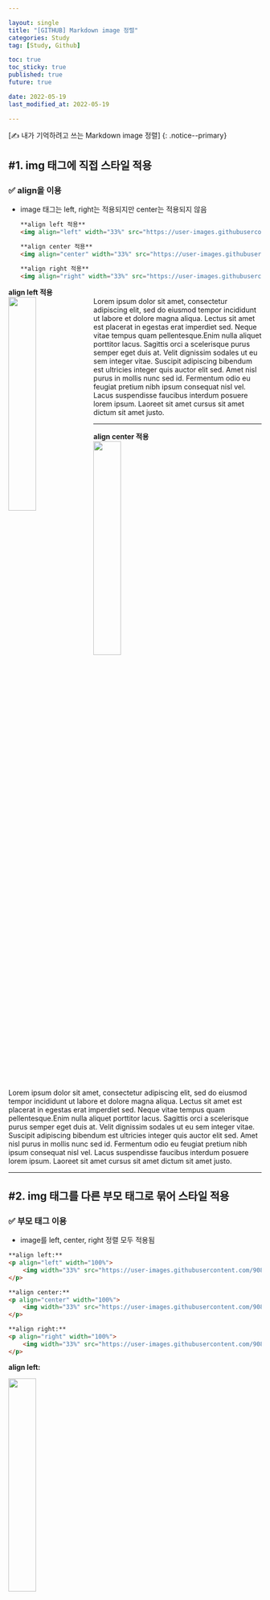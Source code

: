 ```yaml
---

layout: single
title: "[GITHUB] Markdown image 정렬"
categories: Study
tag: [Study, Github]

toc: true
toc_sticky: true
published: true
future: true

date: 2022-05-19
last_modified_at: 2022-05-19

---
```


[✍️ 내가 기억하려고 쓰는 Markdown image 정렬]
{: .notice--primary}

## #1. img 태그에 직접 스타일 적용
### ✅ align을 이용
- image 태그는 left, right는 적용되지만 center는 적용되지 않음  
    ```markdown
    **align left 적용**
    <img align="left" width="33%" src="https://user-images.githubusercontent.com/90893579/169239238-020225bc-c064-417a-844c-5e680f2b62b8.jpg">Lorem ipsum dolor sit amet, consectetur adipiscing elit, sed do eiusmod tempor incididunt ut labore et dolore magna aliqua. Lectus sit amet est placerat in egestas erat imperdiet sed. Neque vitae tempus quam pellentesque.Enim nulla aliquet porttitor lacus. Sagittis orci a scelerisque purus semper eget duis at. Velit dignissim sodales ut eu sem integer vitae. Suscipit adipiscing bibendum est ultricies integer quis auctor elit sed. Amet nisl purus in mollis nunc sed id. Fermentum odio eu feugiat pretium nibh ipsum consequat nisl vel. Lacus suspendisse faucibus interdum posuere lorem ipsum. Laoreet sit amet cursus sit amet dictum sit amet justo.

    **align center 적용**
    <img align="center" width="33%" src="https://user-images.githubusercontent.com/90893579/169239238-020225bc-c064-417a-844c-5e680f2b62b8.jpg">Lorem ipsum dolor sit amet, consectetur adipiscing elit, sed do eiusmod tempor incididunt ut labore et dolore magna aliqua. Lectus sit amet est placerat in egestas erat imperdiet sed. Neque vitae tempus quam pellentesque.Enim nulla aliquet porttitor lacus. Sagittis orci a scelerisque purus semper eget duis at. Velit dignissim sodales ut eu sem integer vitae. Suscipit adipiscing bibendum est ultricies integer quis auctor elit sed. Amet nisl purus in mollis nunc sed id. Fermentum odio eu feugiat pretium nibh ipsum consequat nisl vel. Lacus suspendisse faucibus interdum posuere lorem ipsum. Laoreet sit amet cursus sit amet dictum sit amet justo.

    **align right 적용**
    <img align="right" width="33%" src="https://user-images.githubusercontent.com/90893579/169239238-020225bc-c064-417a-844c-5e680f2b62b8.jpg">Lorem ipsum dolor sit amet, consectetur adipiscing elit, sed do eiusmod tempor incididunt ut labore et dolore magna aliqua. Lectus sit amet est placerat in egestas erat imperdiet sed. Neque vitae tempus quam pellentesque.Enim nulla aliquet porttitor lacus. Sagittis orci a scelerisque purus semper eget duis at. Velit dignissim sodales ut eu sem integer vitae. Suscipit adipiscing bibendum est ultricies integer quis auctor elit sed. Amet nisl purus in mollis nunc sed id. Fermentum odio eu feugiat pretium nibh ipsum consequat nisl vel. Lacus suspendisse faucibus interdum posuere lorem ipsum. Laoreet sit amet cursus sit amet dictum sit amet justo.  
    ```
  
**align left 적용**  
<img align="left" width="33%" src="https://user-images.githubusercontent.com/90893579/169239238-020225bc-c064-417a-844c-5e680f2b62b8.jpg">Lorem ipsum dolor sit amet, consectetur adipiscing elit, sed do eiusmod tempor incididunt ut labore et dolore magna aliqua. Lectus sit amet est placerat in egestas erat imperdiet sed. Neque vitae tempus quam pellentesque.Enim nulla aliquet porttitor lacus. Sagittis orci a scelerisque purus semper eget duis at. Velit dignissim sodales ut eu sem integer vitae. Suscipit adipiscing bibendum est ultricies integer quis auctor elit sed. Amet nisl purus in mollis nunc sed id. Fermentum odio eu feugiat pretium nibh ipsum consequat nisl vel. Lacus suspendisse faucibus interdum posuere lorem ipsum. Laoreet sit amet cursus sit amet dictum sit amet justo.

---

**align center 적용**  
<img align="center" width="33%" src="https://user-images.githubusercontent.com/90893579/169239238-020225bc-c064-417a-844c-5e680f2b62b8.jpg">  
Lorem ipsum dolor sit amet, consectetur adipiscing elit, sed do eiusmod tempor incididunt ut labore et dolore magna aliqua. Lectus sit amet est placerat in egestas erat imperdiet sed. Neque vitae tempus quam pellentesque.Enim nulla aliquet porttitor lacus. Sagittis orci a scelerisque purus semper eget duis at. Velit dignissim sodales ut eu sem integer vitae. Suscipit adipiscing bibendum est ultricies integer quis auctor elit sed. Amet nisl purus in mollis nunc sed id. Fermentum odio eu feugiat pretium nibh ipsum consequat nisl vel. Lacus suspendisse faucibus interdum posuere lorem ipsum. Laoreet sit amet cursus sit amet dictum sit amet justo.

---
## #2. img 태그를 다른 부모 태그로 묶어 스타일 적용
### ✅ 부모 태그 이용
- image를 left, center, right 정렬 모두 적용됨

```markdown
**align left:**
<p align="left" width="100%">
    <img width="33%" src="https://user-images.githubusercontent.com/90893579/169239238-020225bc-c064-417a-844c-5e680f2b62b8.jpg"> 
</p>

**align center:**
<p align="center" width="100%">
    <img width="33%" src="https://user-images.githubusercontent.com/90893579/169239238-020225bc-c064-417a-844c-5e680f2b62b8.jpg"> 
</p>

**align right:**
<p align="right" width="100%">
    <img width="33%" src="https://user-images.githubusercontent.com/90893579/169239238-020225bc-c064-417a-844c-5e680f2b62b8.jpg"> 
</p>
```

**align left:**
<p align="left" width="100%">
    <img width="33%" src="https://user-images.githubusercontent.com/90893579/169239238-020225bc-c064-417a-844c-5e680f2b62b8.jpg"> 
</p>

**align center:**
<p align="center" width="100%">
    <img width="33%" src="https://user-images.githubusercontent.com/90893579/169239238-020225bc-c064-417a-844c-5e680f2b62b8.jpg"> 
</p>

**align right:**
<p align="right" width="100%">
    <img width="33%" src="https://user-images.githubusercontent.com/90893579/169239238-020225bc-c064-417a-844c-5e680f2b62b8.jpg"> 
</p>
